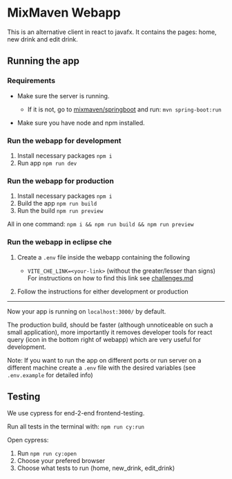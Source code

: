 # MixMaven Webapp

This is an alternative client in react to javafx. It contains the pages: home, new drink and edit drink.

## Running the app

### Requirements

- Make sure the server is running.

  - If it is not, go to [mixmaven/springboot](/mixmaven/springboot/) and run: `mvn spring-boot:run`

- Make sure you have node and npm installed.

### Run the webapp for development

1. Install necessary packages `npm i`
2. Run app `npm run dev`

### Run the webapp for production

1. Install necessary packages `npm i`
2. Build the app `npm run build`
3. Run the build `npm run preview`

All in one command: `npm i && npm run build && npm run preview`

### Run the webapp in eclipse che

1. Create a `.env` file inside the webapp containing the following

    - `VITE_CHE_LINK=<your-link>` (without the greater/lesser than signs) For instructions on how to find this link see [challenges.md](/docs/release-3/challenges.md)

2. Follow the instructions for either development or production

---

Now your app is running on `localhost:3000/` by default.

The production build, should be faster (although unnoticeable on such a small application), more importantly it removes developer tools for react query (icon in the bottom right of webapp) which are very useful for development.

Note: If you want to run the app on different ports or run server on a different machine create a `.env` file with the desired variables (see `.env.example` for detailed info)

## Testing

We use cypress for end-2-end frontend-testing. 

Run all tests in the terminal with: `npm run cy:run`

Open cypress: 

1. Run `npm run cy:open`
2. Choose your prefered browser
3. Choose what tests to run (home, new_drink, edit_drink)